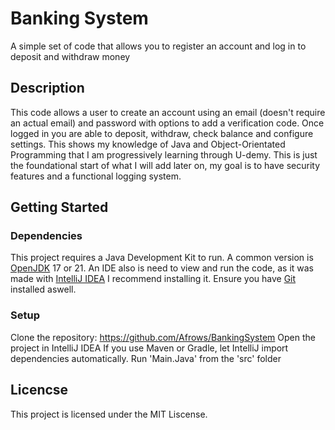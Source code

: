 # Banking System
A simple set of code that allows you to register an account and log in to deposit and withdraw money

## Description
This code allows a user to create an account using an email (doesn't require an actual email) and password with options to add a verification code. 
Once logged in you are able to deposit, withdraw, check balance and configure settings. This shows my knowledge of Java and Object-Orientated 
Programming that I am progressively learning through U-demy. This is just the foundational start of what I will add later on, my goal is to have 
security features and a functional logging system.

## Getting Started

### Dependencies 
This project requires a Java Development Kit to run. A common version is [OpenJDK](https://openjdk.org) 17 or 21.
An IDE also is need to view and run the code, as it was made with [IntelliJ IDEA](https://www.jetbrains.com/idea/#) I recommend installing it.
Ensure you have [Git](https://git-scm.com/downloads) installed aswell.

### Setup
Clone the repository: https://github.com/Afrows/BankingSystem
Open the project in IntelliJ IDEA
If you use Maven or Gradle, let IntelliJ import dependencies automatically.
Run 'Main.Java' from the 'src' folder

## Licencse
This project is licensed under the MIT Liscense.
